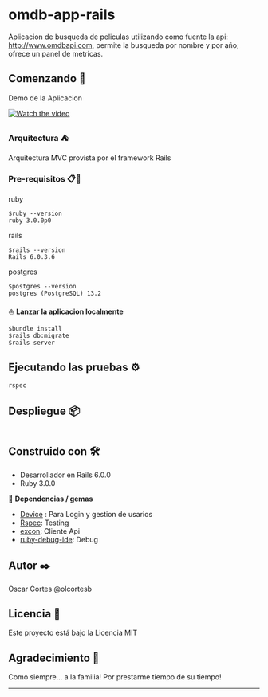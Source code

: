 # omdb-app-rails

Aplicacion de busqueda de peliculas utilizando como fuente la api: http://www.omdbapi.com, permite la busqueda por nombre y por año; 
ofrece un panel de metricas.

## Comenzando 🚀

Demo de la Aplicacion



[![Watch the video](https://img.youtube.com/vi/eWz2GJKQKGc/3.jpg)](https://youtu.be/eWz2GJKQKGc)



### Arquitectura ⛺

Arquitectura MVC provista por el framework Rails

### Pre-requisitos 📋🔧

ruby
```
$ruby --version
ruby 3.0.0p0
```

rails
```
$rails --version
Rails 6.0.3.6
```
postgres
```
$postgres --version
postgres (PostgreSQL) 13.2
```

⛵ **Lanzar la aplicacion localmente** 
```
$bundle install
$rails db:migrate
$rails server
```

## Ejecutando las pruebas ⚙️
```
rspec
```


## Despliegue 📦

```

```
## Construido con 🛠️

- Desarrollador en Rails 6.0.0
- Ruby 3.0.0

💎  **Dependencias / gemas**

- [Device](https://rubygems.org/gems/devise/versions/4.2.0?locale=es) : Para Login y gestion de usarios
- [Rspec](https://rubygems.org/gems/rspec): Testing
- [excon](https://rubygems.org/gems/excon): Cliente Api
- [ruby-debug-ide](https://rubygems.org/gems/ruby-debug-ide): Debug


## Autor ✒️

Oscar Cortes @olcortesb

## Licencia 📄

Este proyecto está bajo la Licencia MIT

## Agradecimiento 🎁

Como siempre... a la familia!
Por prestarme tiempo de su tiempo!

---